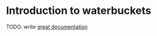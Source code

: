 # Introduction to waterbuckets

TODO: write [great documentation](http://jacobian.org/writing/what-to-write/)
